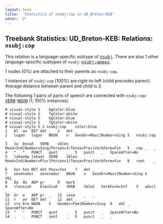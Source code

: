 ```yaml
---
layout: base
title:  'Statistics of nsubj:cop in UD_Breton-KEB'
udver: '2'
---
```


## Treebank Statistics: UD_Breton-KEB: Relations: `nsubj:cop`

This relation is a language-specific subtype of <tt><a href="br_keb-dep-nsubj.html">nsubj</a></tt>.
There are also 1 other language-specific subtypes of `nsubj`: <tt><a href="br_keb-dep-nsubj-appos.html">nsubj:appos</a></tt>.

1 nodes (0%) are attached to their parents as `nsubj:cop`.

1 instances of `nsubj:cop` (100%) are right-to-left (child precedes parent).
Average distance between parent and child is 3.

The following 1 pairs of parts of speech are connected with `nsubj:cop`: <tt><a href="br_keb-pos-VERB.html">VERB</a></tt>-<tt><a href="br_keb-pos-NOUN.html">NOUN</a></tt> (1; 100% instances).


~~~ conllu
# visual-style 2	bgColor:blue
# visual-style 2	fgColor:white
# visual-style 5	bgColor:blue
# visual-style 5	fgColor:white
# visual-style 5 2 nsubj:cop	color:blue
1	Al	an	DET	det	_	2	det	_	_
2	lugan	lugan	NOUN	n	Gender=Masc|Number=Sing	5	nsubj:cop	_	_
3	zo	bezañ	VERB	vblex	Mood=Ind|Number=Sing|Person=3|Tense=Pres|VerbForm=Fin	5	cop	_	_
4	"	"	PUNCT	quot	_	5	punct	_	SpaceAfter=No
5	lakaomp	lakaat	VERB	vblex	Mood=Ind|Number=Plur|Person=1|Tense=Pres|VerbForm=Fin	0	root	_	_
6	hor	hon	DET	det	Poss=Yes	7	det	_	_
7	sevenadur	sevenadur	NOUN	n	Gender=Masc|Number=Sing	5	obj	_	_
8	da	da	ADP	pr	_	9	mark	_	_
9	vleuniañ	bleuniañ	VERB	vblex	VerbForm=Inf	5	advcl	_	_
10	er	e	ADP	pr	_	12	case	_	_
11	r	an	DET	det	_	12	det	_	_
12	vro	bro	NOUN	n	Gender=Fem|Number=Sing	9	obl	_	SpaceAfter=No
13	"	"	PUNCT	quot	_	5	punct	_	SpaceAfter=No
14	.	.	PUNCT	sent	_	5	punct	_	_

~~~



